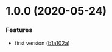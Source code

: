 # 1.0.0 (2020-05-24)


### Features

* first version ([b1a102a](https://github.com/NaturalCycles/spreadsheet-lib/commit/b1a102a48e614e8f792507bc7c3f23c71c5317cd))
